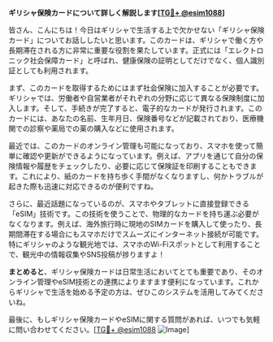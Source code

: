 **ギリシャ保険カードについて詳しく解説します[[TG💪+ @esim1088](https://t.me/s/esim1088)]**

皆さん、こんにちは！今日はギリシャで生活する上で欠かせない「ギリシャ保険カード」についてお話ししたいと思います。このカードは、ギリシャで働く方や長期滞在される方に非常に重要な役割を果たしています。正式には「エレクトロニック社会保障カード」と呼ばれ、健康保険の証明としてだけでなく、個人識別証としても利用されます。

まず、このカードを取得するためにはまず社会保険に加入することが必要です。ギリシャでは、労働者や自営業者がそれぞれの分野に応じて異なる保険制度に加入します。そして、手続きが完了すると、電子的なカードが発行されます。このカードには、あなたの名前、生年月日、保険番号などが記載されており、医療機関での診察や薬局での薬の購入などに使用されます。

最近では、このカードのオンライン管理も可能になっており、スマホを使って簡単に確認や更新ができるようになっています。例えば、アプリを通じて自分の保険情報や履歴をチェックしたり、必要に応じて保険証を印刷することもできます。これにより、紙のカードを持ち歩く手間がなくなりますし、何かトラブルが起きた際も迅速に対応できるのが便利ですね。

さらに、最近話題になっているのが、スマホやタブレットに直接登録できる「eSIM」技術です。この技術を使うことで、物理的なカードを持ち運ぶ必要がなくなります。例えば、海外旅行時に現地のSIMカードを購入して使ったり、長期間滞在する場合にもスマホだけでスムーズにインターネット接続が可能です。特にギリシャのような観光地では、スマホのWi-Fiスポットとして利用することで、観光中の情報収集やSNS投稿が捗りますよ！

**まとめると**、ギリシャ保険カードは日常生活においてとても重要であり、そのオンライン管理やeSIM技術との連携によりますます便利になっています。これからギリシャで生活を始める予定の方は、ぜひこのシステムを活用してみてくださいね。

最後に、もしギリシャ保険カードやeSIMに関する質問があれば、いつでも気軽に問い合わせてください。[[TG💪+ @esim1088](https://t.me/s/esim1088) ![Image](https://i.postimg.cc/Y0z9fWf4/image.png)]